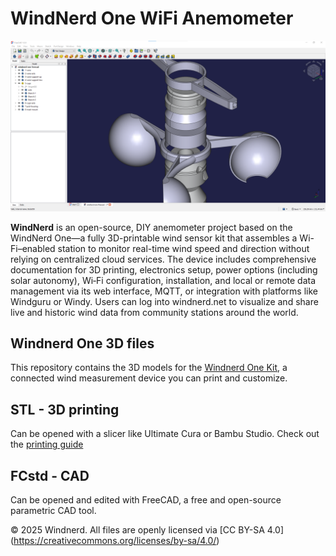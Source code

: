 # WindNerd One WiFi Anemometer

![Image](images/windnerd-one-freecad-screenshot.png)

**WindNerd** is an open-source, DIY anemometer project based on the WindNerd One—a fully 3D-printable wind sensor kit that assembles a Wi-Fi–enabled station to monitor real-time wind speed and direction without relying on centralized cloud services. The device includes comprehensive documentation for 3D printing, electronics setup, power options (including solar autonomy), Wi‑Fi configuration, installation, and local or remote data management via its web interface, MQTT, or integration with platforms like Windguru or Windy. Users can log into windnerd.net to visualize and share live and historic wind data from community stations around the world.

## Windnerd One 3D files
This repository contains the 3D models for the [Windnerd One Kit](https://windnerd.net/en/shop), a connected wind measurement device you can print and customize.

## STL - 3D printing
Can be opened with a slicer like Ultimate Cura or Bambu Studio.
Check out the [printing guide](https://windnerd.net/docs/windnerd-one/3d-printing) 

## FCstd - CAD
Can be opened and edited with FreeCAD, a free and open-source parametric CAD tool.

© 2025 Windnerd.
All files are openly licensed via [CC BY-SA 4.0] (https://creativecommons.org/licenses/by-sa/4.0/)

